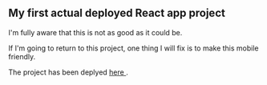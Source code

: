 <h2>My first actual deployed React app project</h2>

<p>I'm fully aware that this is not as good as it could be. </p>
<p>If I'm going to return to this project, one thing I will fix is to make this mobile friendly.</p>
<p>The project has been deplyed <a href='https://brave-leavitt-d32886.netlify.app/about' target="_blank"> here </a>.</p>
